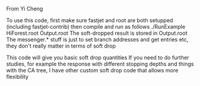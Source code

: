 From Yi Cheng

To use this code, first make sure fastjet and root are both setupped
(including fastjet-contrib)
then compile and run as follows
./RunExample HiForest.root Output.root
The soft-dropped result is stored in Output.root
The messenger.* stuff is just to set branch addresses and get entries etc, they don't really matter in terms of soft drop

This code will give you basic soft drop quantities
If you need to do further studies, for example the response with different stopping depths and things with the CA tree, I have other custom soft drop code that allows more flexibility


